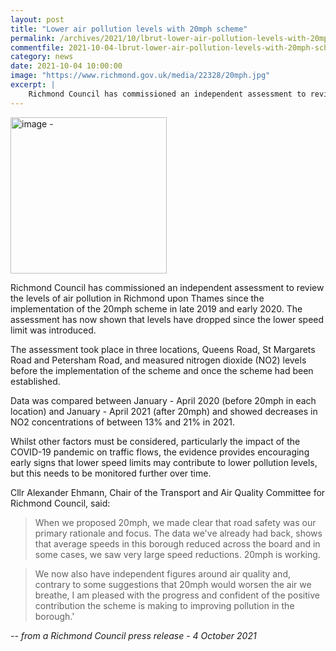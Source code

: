 ```yaml
---
layout: post
title: "Lower air pollution levels with 20mph scheme"
permalink: /archives/2021/10/lbrut-lower-air-pollution-levels-with-20mph-scheme.html
commentfile: 2021-10-04-lbrut-lower-air-pollution-levels-with-20mph-scheme
category: news
date: 2021-10-04 10:00:00
image: "https://www.richmond.gov.uk/media/22328/20mph.jpg"
excerpt: |
    Richmond Council has commissioned an independent assessment to review the  levels of air pollution in Richmond upon Thames since the implementation of  the 20mph scheme in late 2019 and early 2020. The assessment has now shown  that levels have dropped since the lower speed limit was introduced.
---
```

<img src="https://www.richmond.gov.uk/media/22328/20mph.jpg" alt="image - " width="250" class="photo right"  >

Richmond Council has commissioned an independent assessment to review the  levels of air pollution in Richmond upon Thames since the implementation of  the 20mph scheme in late 2019 and early 2020. The assessment has now shown  that levels have dropped since the lower speed limit was introduced.

The assessment took place in three locations, Queens Road, St Margarets  Road and Petersham Road, and measured nitrogen dioxide (NO2) levels before  the implementation of the scheme and once the scheme had been established.

Data was compared between January - April 2020 (before 20mph in each  location) and January - April 2021 (after 20mph) and showed decreases in  NO2 concentrations of between 13% and 21% in 2021.

Whilst other factors must be considered, particularly the impact of the  COVID-19 pandemic on traffic flows, the evidence provides encouraging early  signs that lower speed limits may contribute to lower pollution levels, but  this needs to be monitored further over time.

Cllr Alexander Ehmann, Chair of the Transport and Air Quality Committee for  Richmond Council, said:

> When we proposed 20mph, we made clear that road safety was our primary  rationale and focus. The data we've already had back, shows that average  speeds in this borough reduced across the board and in some cases, we saw  very large speed reductions. 20mph is working.

> We now also have independent figures around air quality and, contrary to  some suggestions that 20mph would worsen the air we breathe, I am pleased  with the progress and confident of the positive contribution the scheme is  making to improving pollution in the borough.'

<cite>-- from a Richmond Council press release - 4 October 2021</cite>
